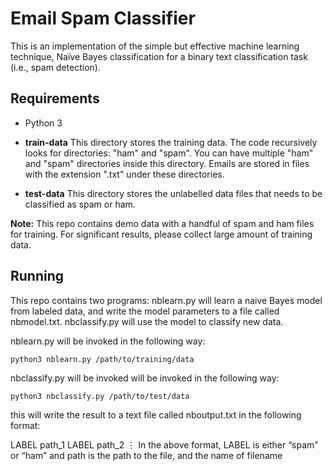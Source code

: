 # Email Spam Classifier
This is an implementation of the simple but effective machine learning technique, Naïve Bayes classification for a binary text classification task (i.e., spam detection).

Requirements
-------------
- Python 3

- **train-data**
This directory stores the training data. The code recursively looks for directories: "ham" and "spam". You can have multiple "ham" and "spam" directories inside this directory. Emails are stored in files with the extension ".txt" under these directories.


- **test-data**
This directory stores the unlabelled data files that needs to be classified as spam or ham.

**Note:** This repo contains demo data with a handful of spam and ham files for training. For significant results, please collect large amount of training data.

Running
-------
    
This repo contains two programs: nblearn.py will learn a naive Bayes model from labeled data, and write the model parameters to a file called nbmodel.txt. nbclassify.py will use the model to classify new data. 

nblearn.py will be invoked in the following way:
    
    python3 nblearn.py /path/to/training/data 

nbclassify.py will be invoked will be invoked in the following way:

    python3 nbclassify.py /path/to/test/data

this will write the result to a text file called nboutput.txt in the following format:

LABEL path_1
LABEL path_2
⋮
In the above format, LABEL is either “spam” or “ham” and path is the path to the file, and the name of filename 

